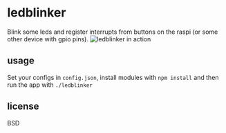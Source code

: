 ledblinker
==========

Blink some leds and register interrupts from buttons on the raspi (or some other device with gpio pins).
![ledblinker in action](http://julkinen.salaliitto.com/misc/ledblinker.png "Ledblinker in action")

usage
-----
Set your configs in `config.json`, install modules with `npm install` and then run the app with `./ledblinker`

license
-------
BSD
